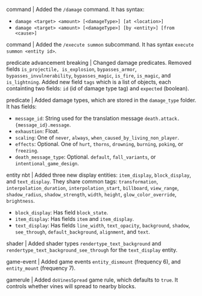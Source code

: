 command | Added the `/damage` command. It has syntax:
* `damage <target> <amount> [<damageType>] [at <location>]`
* `damage <target> <amount> [<damageType>] [by <entity>] [from <cause>]`

command | Added the `/execute summon` subcommand. It has syntax `execute summon <entity id>`.

predicate advancement breaking | Changed damage predicates. Removed fields `is_projectile, is_explosion`, `bypasses_armor`, `bypasses_invulnerability`, `bypasses_magic`, `is_fire`, `is_magic`, and `is_lightning`. Added new field `tags` which is a list of objects, each containting two fields: `id` (id of damage type tag) and `expected` (boolean).

predicate | Added damage types, which are stored in the `damage_type` folder. It has fields:
* `message_id`: String used for the translation message `death.attack.{message_id}.message`.
* `exhaustion`: Float.
* `scaling`: One of `never`, `always`, `when_caused_by_living_non_player`.
* `effects`: Optional. One of `hurt`, `thorns`, `drowning`, `burning`, `poking`, or `freezing`.
* `death_message_type`: Optional. `default`, `fall_variants`, or `intentional_game_design`.

entity nbt | Added three new display entities: `item_display`, `block_display`, and `text_display`. They share common tags: `transformation`, `interpolation_duration`, `interpolation_start`, `billboard`, `view_range`, `shadow_radius`, `shadow_strength`, `width`, `height`, `glow_color_override`, `brightness`.
* `block_display`: Has field `block_state`.
* `item_display`: Has fields `item` and `item_display`.
* `text_display`: Has fields `line_width`, `text_opacity`, `background`, `shadow`, `see_through`, `default_background`, `alignment`, and `text`.

shader | Added shader types `rendertype_text_background` and `rendertype_text_background_see_through` for the `text_display` entity.

game-event | Added game events `entity_dismount` (frequency 6), and `entity_mount` (frequency 7).

gamerule | Added `doVinesSpread` game rule, which defaults to `true`. It controls whether vines will spread to nearby blocks.
 